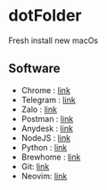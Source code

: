 # dotFolder
Fresh install new macOs
## Software
- Chrome : [link](https://www.google.com/intl/vi_vn/chrome/)
- Telegram : [link](https://desktop.telegram.org/)
- Zalo : [link](https://zalo.me/pc/)
- Postman : [link](https://www.postman.com/downloads/)
- Anydesk : [link](https://anydesk.com/en/downloads/mac-os)
- NodeJS : [link](https://nodejs.org/en)
- Python : [link](https://www.python.org/downloads/)
- Brewhome : [link](https://brew.sh/)
- Git: [link](https://git-scm.com/download/mac/)
- Neovim: [link](https://github.com/neovim/neovim)
